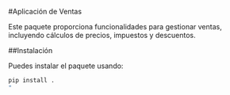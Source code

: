 #Aplicación de Ventas

Este paquete proporciona funcionalidades para gestionar ventas, incluyendo
cálculos de precios, impuestos y descuentos.

##Instalación

Puedes instalar el paquete usando:

```bash
pip install .
"